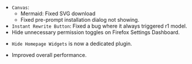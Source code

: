 <items-block data-variant="bug-fix">

- `Canvas`:
  - Mermaid: Fixed SVG download
  - Fixed pre-prompt installation dialog not showing.
- `Instant Rewrite Button`: Fixed a bug where it always triggered r1 model.
- Hide unnecessary permission toggles on Firefox Settings Dashboard.

</items-block>

<items-block data-variant="change">

- `Hide Homepage Widgets` is now a dedicated plugin.

</items-block>

<items-block data-variant="improvement">

- Improved overall performance.

</items-block>
